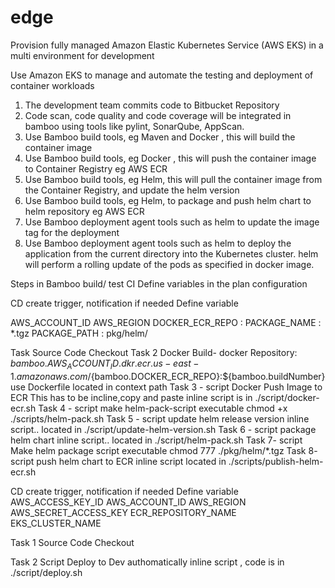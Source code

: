 # edge
Provision fully managed Amazon Elastic Kubernetes Service (AWS EKS) in a multi environment for development

Use Amazon EKS to manage and automate the testing and deployment of container workloads

1. The development team commits code to Bitbucket Repository
2. Code scan, code quality and code coverage will be integrated in bamboo using tools like pylint, SonarQube, AppScan. 
3. Use Bamboo build tools, eg Maven and Docker , this will build the container image 
4. Use Bamboo build tools, eg  Docker , this will push the container image to Container Registry eg AWS ECR
5. Use Bamboo build tools, eg  Helm, this will pull the container image from  the Container Registry, and update the helm version
6. Use Bamboo build tools, eg  Helm, to package and push helm chart to helm repository eg AWS ECR
7.  Use Bamboo deployment agent  tools such as helm to update the image tag for the deployment  
8. Use Bamboo deployment agent  tools  such as helm to deploy the application from the current directory into the Kubernetes cluster. helm will perform a rolling update of the pods as specified in docker image.



Steps in Bamboo build/ test CI
Define variables in the plan configuration

CD
create trigger, notification if needed 
Define variable 

AWS_ACCOUNT_ID
AWS_REGION
DOCKER_ECR_REPO :
PACKAGE_NAME : *.tgz
PACKAGE_PATH : pkg/helm/

Task
 Source Code Checkout
Task 2
 Docker Build- docker
  Repository: ${bamboo.AWS_ACCOUNT_ID}.dkr.ecr.us-east-1.amazonaws.com/${bamboo.DOCKER_ECR_REPO}:${bamboo.buildNumber}
  use Dockerfile located in context path
Task 3 - script
 Docker Push Image to ECR
  This has to be incline,copy and paste inline script is in ./script/docker-ecr.sh
Task 4 - script
  make helm-pack-script executable 
    chmod +x ./scripts/helm-pack.sh
Task 5 - script
  update helm release version
    inline script.. located in ./script/update-helm-version.sh
Task 6 - script
   package helm chart
    inline script.. located in ./script/helm-pack.sh
Task 7- script
  Make helm package script executable
    chmod 777 ./pkg/helm/*.tgz
Task 8- script
  push helm chart to ECR
    inline script located in ./scripts/publish-helm-ecr.sh


CD
create trigger, notification if needed 
Define variable 
AWS_ACCESS_KEY_ID
AWS_ACCOUNT_ID
AWS_REGION
AWS_SECRET_ACCESS_KEY
ECR_REPOSITORY_NAME
EKS_CLUSTER_NAME

Task 1
  Source Code Checkout

Task 2
  Script 
  Deploy to Dev authomatically 
  inline script , code is in ./script/deploy.sh

